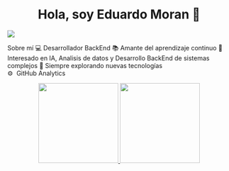 <div align="center">
<h1 align="center">Hola, soy Eduardo Moran 👋</h1>
</div>
<img src="https://i.imgur.com/B4tj1Yt_d.jpg?maxwidth=520&shape=thumb&fidelity=high">

Sobre mí
💻 Desarrollador BackEnd
📚 Amante del aprendizaje continuo
🧠 Interesado en IA, Analisis de datos y Desarrollo BackEnd de sistemas complejos
🚀 Siempre explorando nuevas tecnologías
<br>
⚙️  GitHub Analytics
<p align="center">
<a href="https://github.com/Incog89">
  <img height="180em" src="https://github-readme-stats-eight-theta.vercel.app/api?username=Incog89&show_icons=true&theme=algolia&include_all_commits=true&count_private=true"/>
  <img height="180em" src="https://github-readme-stats-eight-theta.vercel.app/api/top-langs/?username=Incog89&layout=compact&langs_count=8&theme=algolia"/>
</a>
</p>

